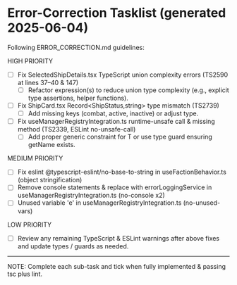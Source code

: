 # Error-Correction Tasklist (generated 2025-06-04)

Following ERROR_CORRECTION.md guidelines:

HIGH PRIORITY
- [ ] Fix SelectedShipDetails.tsx TypeScript union complexity errors (TS2590 at lines 37–40 & 147)
  - [ ] Refactor expression(s) to reduce union type complexity (e.g., explicit type assertions, helper functions).
- [ ] Fix ShipCard.tsx Record<ShipStatus,string> type mismatch (TS2739)
  - [ ] Add missing keys (combat, active, inactive) or adjust type.
- [ ] Fix useManagerRegistryIntegration.ts runtime-unsafe call & missing method (TS2339, ESLint no-unsafe-call)
  - [ ] Add proper generic constraint for T or use type guard ensuring getName exists.

MEDIUM PRIORITY
- [ ] Fix eslint @typescript-eslint/no-base-to-string in useFactionBehavior.ts (object stringification)
- [ ] Remove console statements & replace with errorLoggingService in useManagerRegistryIntegration.ts (no-console x2)
- [ ] Unused variable 'e' in useManagerRegistryIntegration.ts (no-unused-vars)

LOW PRIORITY
- [ ] Review any remaining TypeScript & ESLint warnings after above fixes and update types / guards as needed.

---
NOTE: Complete each sub-task and tick when fully implemented & passing tsc plus lint. 